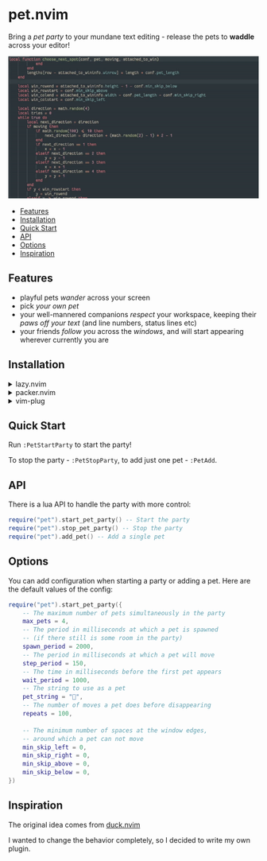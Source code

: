 # pet.nvim

Bring a *pet party* to your mundane text editing - release the pets to **waddle** across your editor!

![demo](demo.gif)

- [Features](#features)
- [Installation](#installation)
- [Quick Start](#quick-start)
- [API](#api)
- [Options](#options)
- [Inspiration](#inspiration)

## Features

- playful pets *wander* across your screen
- pick *your own pet*
- your well-mannered companions *respect* your workspace, keeping their *paws off your text* (and line numbers, status lines etc)
- your friends *follow you* across the *windows*, and will start appearing wherever currently you are

## Installation

<details>
  <summary>lazy.nvim</summary>

Add the following to your `lazy.nvim` config:

```lua
{
    "rhusiev/pet.nvim",
    config = function()
        require("pet").start_pet_party() -- To start the party when you open Neovim
    end,
}
```

</details>

<details>
  <summary>packer.nvim</summary>

Add the following to your `packer.nvim` config:

```lua
use {
    "rhusiev/pet.nvim",
    config = function()
        require("pet").start_pet_party() -- To start the party when you open Neovim
    end,
}
```

</details>

<details>
  <summary>vim-plug</summary>

Add the following to your `vim-plug` config:

```vim
Plug 'rhusiev/pet.nvim'
```

</details>

## Quick Start

Run `:PetStartParty` to start the party!

To stop the party - `:PetStopParty`, to add just one pet - `:PetAdd`.

## API

There is a lua API to handle the party with more control:

```lua
require("pet").start_pet_party() -- Start the party
require("pet").stop_pet_party() -- Stop the party
require("pet").add_pet() -- Add a single pet
```

## Options

You can add configuration when starting a party or adding a pet. Here are the default values of the config:

```lua
require("pet").start_pet_party({
    -- The maximum number of pets simultaneously in the party
    max_pets = 4,
    -- The period in milliseconds at which a pet is spawned
    -- (if there still is some room in the party)
    spawn_period = 2000,
    -- The period in milliseconds at which a pet will move
    step_period = 150,
    -- The time in milliseconds before the first pet appears
    wait_period = 1000,
    -- The string to use as a pet
    pet_string = "🐧",
    -- The number of moves a pet does before disappearing
    repeats = 100,

    -- The minimum number of spaces at the window edges,
    -- around which a pet can not move
    min_skip_left = 0,
    min_skip_right = 0,
    min_skip_above = 0,
    min_skip_below = 0,
})
```

## Inspiration

The original idea comes from [duck.nvim](https://github.com/tamton-aquib/duck.nvim)

I wanted to change the behavior completely, so I decided to write my own plugin.
